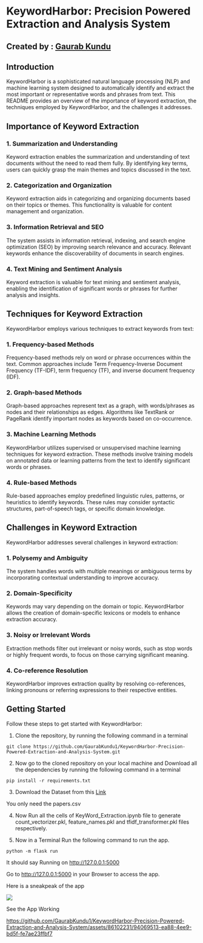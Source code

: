 # KeywordHarbor: Precision Powered Extraction and Analysis System

## Created by : [Gaurab Kundu](https://www.linkedin.com/in/gaurab-kundu/)

## Introduction

KeywordHarbor is a sophisticated natural language processing (NLP) and machine learning system designed to automatically identify and extract the most important or representative words and phrases from text. This README provides an overview of the importance of keyword extraction, the techniques employed by KeywordHarbor, and the challenges it addresses.

## Importance of Keyword Extraction

### 1. Summarization and Understanding

Keyword extraction enables the summarization and understanding of text documents without the need to read them fully. By identifying key terms, users can quickly grasp the main themes and topics discussed in the text.

### 2. Categorization and Organization

Keyword extraction aids in categorizing and organizing documents based on their topics or themes. This functionality is valuable for content management and organization.

### 3. Information Retrieval and SEO

The system assists in information retrieval, indexing, and search engine optimization (SEO) by improving search relevance and accuracy. Relevant keywords enhance the discoverability of documents in search engines.

### 4. Text Mining and Sentiment Analysis

Keyword extraction is valuable for text mining and sentiment analysis, enabling the identification of significant words or phrases for further analysis and insights.

## Techniques for Keyword Extraction

KeywordHarbor employs various techniques to extract keywords from text:

### 1. Frequency-based Methods

Frequency-based methods rely on word or phrase occurrences within the text. Common approaches include Term Frequency-Inverse Document Frequency (TF-IDF), term frequency (TF), and inverse document frequency (IDF).

### 2. Graph-based Methods

Graph-based approaches represent text as a graph, with words/phrases as nodes and their relationships as edges. Algorithms like TextRank or PageRank identify important nodes as keywords based on co-occurrence.

### 3. Machine Learning Methods

KeywordHarbor utilizes supervised or unsupervised machine learning techniques for keyword extraction. These methods involve training models on annotated data or learning patterns from the text to identify significant words or phrases.

### 4. Rule-based Methods

Rule-based approaches employ predefined linguistic rules, patterns, or heuristics to identify keywords. These rules may consider syntactic structures, part-of-speech tags, or specific domain knowledge.

## Challenges in Keyword Extraction

KeywordHarbor addresses several challenges in keyword extraction:

### 1. Polysemy and Ambiguity

The system handles words with multiple meanings or ambiguous terms by incorporating contextual understanding to improve accuracy.

### 2. Domain-Specificity

Keywords may vary depending on the domain or topic. KeywordHarbor allows the creation of domain-specific lexicons or models to enhance extraction accuracy.

### 3. Noisy or Irrelevant Words

Extraction methods filter out irrelevant or noisy words, such as stop words or highly frequent words, to focus on those carrying significant meaning.

### 4. Co-reference Resolution

KeywordHarbor improves extraction quality by resolving co-references, linking pronouns or referring expressions to their respective entities.

## Getting Started

Follow these steps to get started with KeywordHarbor:

1. Clone the repository, by running the following command in a terminal

```
git clone https://github.com/GaurabKundu1/KeywordHarbor-Precision-Powered-Extraction-and-Analysis-System.git
```
2. Now go to the cloned repository on your local machine and Download all the dependencies by running the following command in a terminal

```
pip install -r requirements.txt
```

3. Download the Dataset from this [Link](https://www.kaggle.com/datasets/benhamner/nips-papers)

You only need the papers.csv

4. Now Run all the cells of KeyWord_Extraction.ipynb file to generate count_vectorizer.pkl, feature_names.pkl and tfidf_transformer.pkl files respectively.

5. Now in a Terminal Run the following command to run the app.

```
python -m flask run
```

It should say Running on http://127.0.0.1:5000

Go to http://127.0.0.1:5000 in your Browser to access the app.

Here is a sneakpeak of the app

<img src="https://github.com/GaurabKundu1/KeywordHarbor-Precision-Powered-Extraction-and-Analysis-System/assets/86102231/d352454d-c58d-4c05-9c6c-cc0df7b1fdb3">

See the App Working

https://github.com/GaurabKundu1/KeywordHarbor-Precision-Powered-Extraction-and-Analysis-System/assets/86102231/94069513-ea88-4ee9-bd5f-fe7ae23ffbf7

